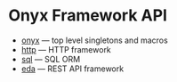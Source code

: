 # Onyx Framework API

- [onyx](https://api.onyxframework.com/onyx) — top level singletons and macros
- [http](https://api.onyxframework.com/http) — HTTP framework
- [sql](https://api.onyxframework.com/sql) — SQL ORM
- [eda](https://api.onyxframework.com/eda) — REST API framework
